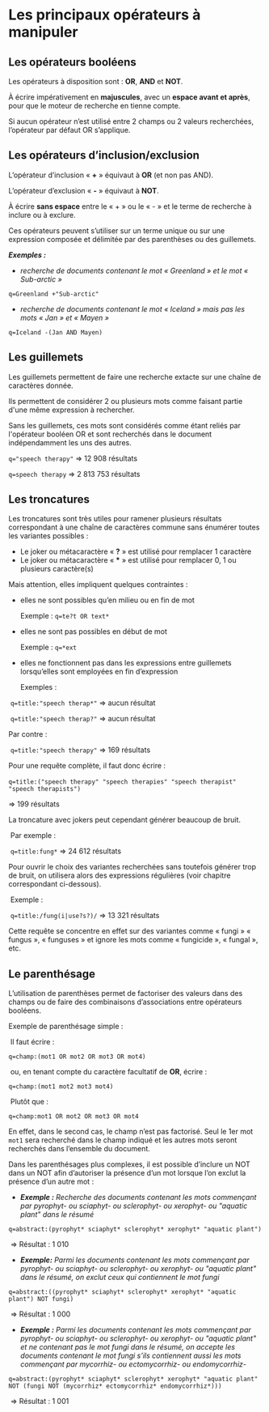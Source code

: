 # Les principaux opérateurs à manipuler

## **Les opérateurs booléens**

Les opérateurs à disposition sont : **OR**, **AND** et **NOT**.

À écrire impérativement en **majuscules**, avec un **espace avant et après**, pour que le moteur de recherche en tienne compte.

Si aucun opérateur n’est utilisé entre 2 champs ou 2 valeurs recherchées, l’opérateur par défaut OR s’applique.

## Les opérateurs d’inclusion/exclusion

L’opérateur d’inclusion « **+** » équivaut à **OR** \(et non pas AND\).

L’opérateur d’exclusion « **-** » équivaut à **NOT**.

À écrire **sans espace** entre le « + » ou le « - » et le terme de recherche à inclure ou à exclure.

Ces opérateurs peuvent s’utiliser sur un terme unique ou sur une expression composée et délimitée par des parenthèses ou des guillemets.

_**Exemples :**_

* _recherche de documents contenant le mot « Greenland » et le mot « Sub-arctic »_

```text
q=Greenland +"Sub-arctic"
```

* _recherche de documents contenant le mot « Iceland » mais pas les mots « Jan » et « Mayen »_

```text
q=Iceland -(Jan AND Mayen)
```

## Les guillemets

Les guillemets permettent de faire une recherche extacte sur une chaîne de caractères donnée.

Ils permettent de considérer 2 ou plusieurs mots comme faisant partie d'une même expression à rechercher.

Sans les guillemets, ces mots sont considérés comme étant reliés par l'opérateur booléen OR et sont recherchés dans le document indépendamment les uns des autres.

`q="speech therapy"` ⇒ 12 908 résultats

`q=speech therapy` ⇒ 2 813 753 résultats

## **Les troncatures**

Les troncatures sont très utiles pour ramener plusieurs résultats correspondant à une chaîne de caractères commune sans énumérer toutes les variantes possibles :

* Le joker ou métacaractère « **?** » est utilisé pour remplacer 1 caractère
* Le joker ou métacaractère « **\*** » est utilisé pour remplacer 0, 1 ou plusieurs caractère\(s\)

Mais attention, elles impliquent quelques contraintes :

* elles ne sont possibles qu’en milieu ou en fin de mot

  Exemple : `q=te?t OR text*`

* elles ne sont pas possibles en début de mot

  Exemple : `q=*ext`

* elles ne fonctionnent pas dans les expressions entre guillemets lorsqu’elles sont employées en fin d’expression

  Exemples :

​ `q=title:"speech therap*"` ⇒ aucun résultat

​ `q=title:"speech therap?"` ⇒ aucun résultat

Par contre :

​ `q=title:"speech therapy"` ⇒ 169 résultats

Pour une requête complète, il faut donc écrire :

​ `q=title:("speech therapy" "speech therapies" "speech therapist" "speech therapists")`

⇒ 199 résultats

La troncature avec jokers peut cependant générer beaucoup de bruit.

​ Par exemple :

​ `q=title:fung*` ⇒ 24 612 résultats

Pour ouvrir le choix des variantes recherchées sans toutefois générer trop de bruit, on utilisera alors des expressions régulières \(voir chapitre correspondant ci-dessous\).

​ Exemple :

​ `q=title:/fung(i|use?s?)/` ⇒ 13 321 résultats

Cette requête se concentre en effet sur des variantes comme « fungi » « fungus », « funguses » et ignore les mots comme « fungicide », « fungal », etc.

## **Le parenthésage**

L’utilisation de parenthèses permet de factoriser des valeurs dans des champs ou de faire des combinaisons d’associations entre opérateurs booléens.

Exemple de parenthésage simple :

​ Il faut écrire :

```text
q=champ:(mot1 OR mot2 OR mot3 OR mot4)
```

​ ou, en tenant compte du caractère facultatif de **OR**, écrire :

```text
q=champ:(mot1 mot2 mot3 mot4)
```

​ Plutôt que :

```text
q=champ:mot1 OR mot2 OR mot3 OR mot4
```

En effet, dans le second cas, le champ n’est pas factorisé. Seul le 1er mot `mot1` sera recherché dans le champ indiqué et les autres mots seront recherchés dans l’ensemble du document.

Dans les parenthésages plus complexes, il est possible d’inclure un NOT dans un NOT afin d’autoriser la présence d’un mot lorsque l’on exclut la présence d’un autre mot :

* _**Exemple :** Recherche des documents contenant les mots commençant par pyrophyt- ou sciaphyt- ou sclerophyt- ou xerophyt- ou "aquatic plant" dans le résumé_

```text
q=abstract:(pyrophyt* sciaphyt* sclerophyt* xerophyt* "aquatic plant")
```

​ ⇒ Résultat : 1 010

* _**Exemple:** Parmi les documents contenant les mots commençant par pyrophyt- ou sciaphyt- ou sclerophyt- ou xerophyt- ou "aquatic plant" dans le résumé, on exclut ceux qui contiennent le mot fungi_

```text
q=abstract:((pyrophyt* sciaphyt* sclerophyt* xerophyt* "aquatic plant") NOT fungi)
```

​ ⇒ Résultat : 1 000

* _**Exemple :** Parmi les documents contenant les mots commençant par pyrophyt- ou sciaphyt- ou sclerophyt- ou xerophyt- ou "aquatic plant" et ne contenant pas le mot fungi dans le résumé, on accepte les documents contenant le mot fungi s’ils contiennent aussi les mots commençant par mycorrhiz- ou ectomycorrhiz- ou endomycorrhiz-_

```text
q=abstract:(pyrophyt* sciaphyt* sclerophyt* xerophyt* "aquatic plant" NOT (fungi NOT (mycorrhiz* ectomycorrhiz* endomycorrhiz*)))
```

​ ⇒ Résultat : 1 001

